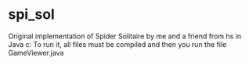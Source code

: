 # spi_sol
Original implementation of Spider Solitaire by me and a friend from hs in Java c:
To run it, all files must be compiled and then you run the file GameViewer.java
